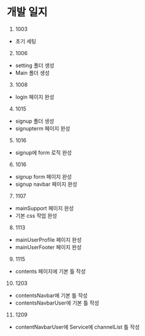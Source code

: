# 개발 일지

1. 1003

- 초기 세팅

2. 1006 

- setting 폴더 생성 
- Main 폴더 생성

3. 1008

- login 페이지 완성

4. 1015

- signup 폴더 생성
- signupterm 페이지 완성

5. 1016

- signup에 form 로직 완성

6. 1016

- signup form 페이지 완성
- signup navbar 페이지 완성

7. 1107

- mainSupport 페이지 완성 
- 기본 css 작업 완성

8. 1113

- mainUserProfile 페이지 완성
- mainUserFooter 페이지 완성

9. 1115

- contents 페이지에 기본 틀 작성

10. 1203

- contentsNavbar에 기본 틀 작성
- contentsNavbarUser에 기본 틀 작성 

11. 1209 

- contentNavbarUser에 Service에 channelList 틀 작성
